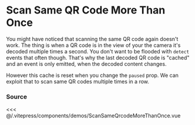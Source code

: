 # Scan Same QR Code More Than Once

You might have noticed that scanning the same QR code again doesn't work.
The thing is when a QR code is in the view of your the camera it's decoded multiple times a second.
You don't want to be flooded with `detect` events that often though.
That's why the last decoded QR code is "cached" and an event is only emitted, when the decoded content changes.

However this cache is reset when you change the `paused` prop.
We can exploit that to scan same QR codes multiple times in a row.

<ClientOnly>
  <DemoWrapper :component="ScanSameQrcodeMoreThanOnce" />
</ClientOnly>

<script setup lang="ts">
import DemoWrapper from '@/components/DemoWrapper.vue'
import ScanSameQrcodeMoreThanOnce from '@/components/demos/ScanSameQrcodeMoreThanOnce.vue'
</script>

### Source

<<< @/.vitepress/components/demos/ScanSameQrcodeMoreThanOnce.vue
